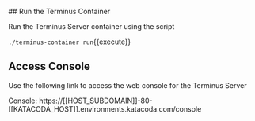 ## Run the Terminus Container

Run the Terminus Server container using the script

`./terminus-container run`{{execute}}

## Access Console

Use the following link to access the web console for the Terminus Server

Console: https://[[HOST_SUBDOMAIN]]-80-[[KATACODA_HOST]].environments.katacoda.com/console

